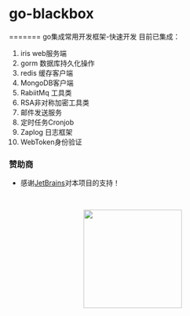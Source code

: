 # go-blackbox

=======
go集成常用开发框架-快速开发
目前已集成：
1. iris web服务端
2. gorm 数据库持久化操作
3. redis 缓存客户端
4. MongoDB客户端
5. RabiitMq 工具类
6. RSA非对称加密工具类
7. 邮件发送服务
8. 定时任务Cronjob
9. Zaplog 日志框架
10. WebToken身份验证

### 赞助商


- 感谢[JetBrains](https://www.jetbrains.com/?from=gowebsocket)对本项目的支持！
<br/>
<p align="center">
    <a href="https://www.jetbrains.com/?from=gowebsocket">
        <img border="0" src="https://img-blog.csdnimg.cn/img_convert/6d71e18c7c707df9176a4fc926e4bd39.png" width="200"/>
    </a>
</p>
